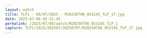```yaml
---
layout: watch
title: TLP1 - 08/07/2025 - M20250708_053145_TLP_1T.jpg
date: 2025-07-08 05:31:45
permalink: /2025/07/08/watch/M20250708_053145_TLP_1
capture: TLP1/2025/202507/20250707/M20250708_053145_TLP_1T.jpg
---
```

